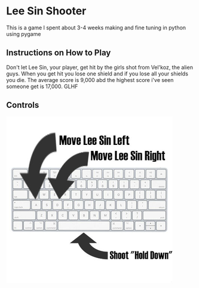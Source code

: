 # Lee Sin Shooter
This is a game I spent about 3-4 weeks making and fine tuning in python using pygame

## Instructions on How to Play

Don't let Lee Sin, your player, get hit by the girls shot from Vel'koz, the alien guys.
When you get hit you lose one shield and if you lose all your shields you die. The average score is
9,000 abd the highest score i've seen someone get is 17,000. GLHF

## Controls

![Press Spacebar to shoot and "a" and "d" to move ](https://github.com/RareSwag/leesin_shooter/blob/master/keyboard.jpg "Controls for the game")
